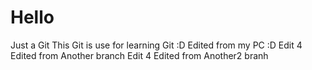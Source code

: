 # Hello
Just a Git
This Git is use for learning Git :D
Edited from my PC :D
Edit 4
Edited from Another branch 
Edit 4
Edited from Another2 branh